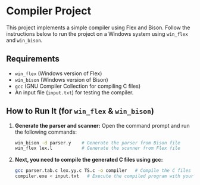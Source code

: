 # Compiler Project

This project implements a simple compiler using Flex and Bison. Follow the instructions below to run the project on a Windows system using `win_flex` and `win_bison`.

## Requirements

- `win_flex` (Windows version of Flex)
- `win_bison` (Windows version of Bison)
- `gcc` (GNU Compiler Collection for compiling C files)
- An input file (`input.txt`) for testing the compiler.

## How to Run It (for `win_flex` & `win_bison`)

1. **Generate the parser and scanner:**
   Open the command prompt and run the following commands:

   ```bash
   win_bison -d parser.y    # Generate the parser from Bison file
   win_flex lex.l           # Generate the scanner from Flex file

2. **Next, you need to compile the generated C files using gcc:**

   ```bash
   gcc parser.tab.c lex.yy.c TS.c -o compiler   # Compile the C files into the executable
   compiler.exe < input.txt   # Execute the compiled program with your input.txt


